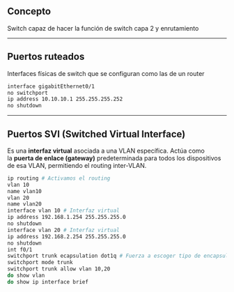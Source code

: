 ## Concepto

Switch capaz de hacer la función de switch capa 2 y enrutamiento

---
## Puertos ruteados

Interfaces físicas de switch que se configuran como las de un router
```bash
interface gigabitEthernet0/1
no switchport
ip address 10.10.10.1 255.255.255.252
no shutdown
```

---

## Puertos SVI (Switched Virtual Interface)

Es una **interfaz virtual** asociada a una VLAN específica. Actúa como la **puerta de enlace (gateway)** predeterminada para todos los dispositivos de esa VLAN, permitiendo el routing inter-VLAN.

```bash
ip routing # Activamos el routing
vlan 10
name vlan10
vlan 20
name vlan20
interface vlan 10 # Interfaz virtual
ip address 192.168.1.254 255.255.255.0
no shutdown
interface vlan 20 # Interfaz virtual
ip address 192.168.2.254 255.255.255.0
no shutdown
int f0/1
switchport trunk ecapsulation dot1q # Fuerza a escoger tipo de encapsulación
switchport mode trunk
switchport trunk allow vlan 10,20
do show vlan
do show ip interface brief
```